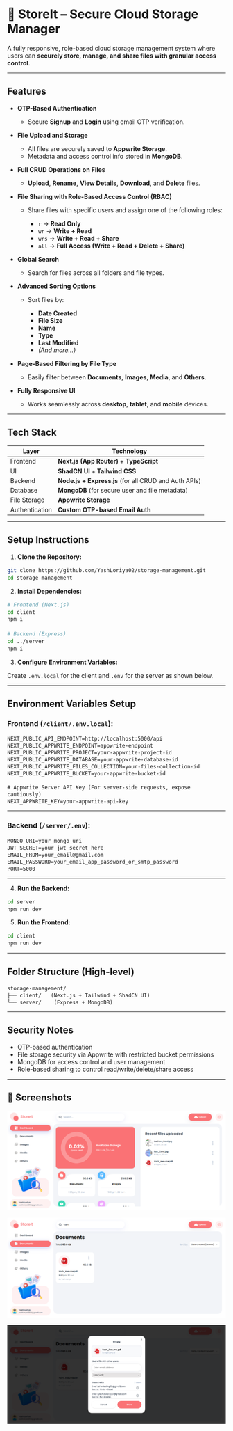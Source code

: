 # 📂 StoreIt – Secure Cloud Storage Manager

A fully responsive, role-based cloud storage management system where users can **securely store, manage, and share files with granular access control**.

---

##  Features

* **OTP-Based Authentication**

  * Secure **Signup** and **Login** using email OTP verification.

* **File Upload and Storage**

  * All files are securely saved to **Appwrite Storage**.
  * Metadata and access control info stored in **MongoDB**.

* **Full CRUD Operations on Files**

  * **Upload**, **Rename**, **View Details**, **Download**, and **Delete** files.

* **File Sharing with Role-Based Access Control (RBAC)**

  * Share files with specific users and assign one of the following roles:

    * `r` → **Read Only**
    * `wr` → **Write + Read**
    * `wrs` → **Write + Read + Share**
    * `all` → **Full Access (Write + Read + Delete + Share)**

* **Global Search**

  * Search for files across all folders and file types.

* **Advanced Sorting Options**

  * Sort files by:

    * **Date Created**
    * **File Size**
    * **Name**
    * **Type**
    * **Last Modified**
    * *(And more...)*

* **Page-Based Filtering by File Type**

  * Easily filter between **Documents**, **Images**, **Media**, and **Others**.

* **Fully Responsive UI**

  * Works seamlessly across **desktop**, **tablet**, and **mobile** devices.

---

##  Tech Stack

| Layer          | Technology                                            |
| -------------- | ----------------------------------------------------- |
| Frontend       | **Next.js (App Router)** + **TypeScript**             |
| UI             | **ShadCN UI** + **Tailwind CSS**                      |
| Backend        | **Node.js + Express.js** (for all CRUD and Auth APIs) |
| Database       | **MongoDB** (for secure user and file metadata)       |
| File Storage   | **Appwrite Storage**                                  |
| Authentication | **Custom OTP-based Email Auth**                       |

---

##  Setup Instructions

1. **Clone the Repository:**

```bash
git clone https://github.com/YashLoriya02/storage-management.git
cd storage-management
```

2. **Install Dependencies:**

```bash
# Frontend (Next.js)
cd client
npm i

# Backend (Express)
cd ../server
npm i
```

3. **Configure Environment Variables:**

Create `.env.local` for the client and `.env` for the server as shown below.

---

##  Environment Variables Setup

###  Frontend (`/client/.env.local`):

```env
NEXT_PUBLIC_API_ENDPOINT=http://localhost:5000/api
NEXT_PUBLIC_APPWRITE_ENDPOINT=appwrite-endpoint
NEXT_PUBLIC_APPWRITE_PROJECT=your-appwrite-project-id
NEXT_PUBLIC_APPWRITE_DATABASE=your-appwrite-database-id
NEXT_PUBLIC_APPWRITE_FILES_COLLECTION=your-files-collection-id
NEXT_PUBLIC_APPWRITE_BUCKET=your-appwrite-bucket-id

# Appwrite Server API Key (For server-side requests, expose cautiously)
NEXT_APPWRITE_KEY=your-appwrite-api-key
```

---

###  Backend (`/server/.env`):

```env
MONGO_URI=your_mongo_uri
JWT_SECRET=your_jwt_secret_here
EMAIL_FROM=your_email@gmail.com
EMAIL_PASSWORD=your_email_app_password_or_smtp_password
PORT=5000
```

---

4. **Run the Backend:**

```bash
cd server
npm run dev
```

5. **Run the Frontend:**

```bash
cd client
npm run dev
```

---

##  Folder Structure (High-level)

```
storage-management/
├── client/   (Next.js + Tailwind + ShadCN UI)
└── server/    (Express + MongoDB)
```

---

##  Security Notes

*  OTP-based authentication
*  File storage security via Appwrite with restricted bucket permissions
*  MongoDB for access control and user management
*  Role-based sharing to control read/write/delete/share access

---

##  📸 Screenshots

![Home Page](client/snapshots/image-3.png)

![Documents Section (Type based Filtering)](client/snapshots/image2.png)

![Share File](client/snapshots/image.png)
